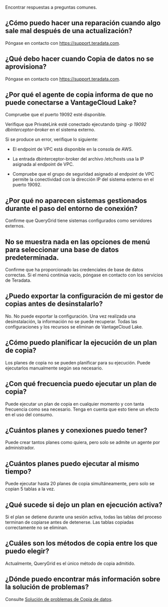 Encontrar respuestas a preguntas comunes.

¿Cómo puedo hacer una reparación cuando algo sale mal después de una actualización?
-----------------------------------------------------------------------------------

Póngase en contacto con <https://support.teradata.com>.

¿Qué debo hacer cuando Copia de datos no se aprovisiona?
--------------------------------------------------------

Póngase en contacto con <https://support.teradata.com>.

¿Por qué el agente de copia informa de que no puede conectarse a VantageCloud Lake?
-----------------------------------------------------------------------------------

Compruebe que el puerto 19092 esté disponible.

Verifique que PrivateLink esté conectado ejecutando *tping -p 19092 dbinterceptor-broker* en el sistema externo.

Si se produce un error, verifique lo siguiente:

-   El endpoint de VPC está disponible en la consola de AWS.

-   La entrada dbinterceptor-broker del archivo /etc/hosts usa la IP asignada al endpoint de VPC.

-   Compruebe que el grupo de seguridad asignado al endpoint de VPC permite la conectividad con la dirección IP del sistema externo en el puerto 19092.

¿Por qué no aparecen sistemas gestionados durante el paso del entorno de conexión?
----------------------------------------------------------------------------------

Confirme que QueryGrid tiene sistemas configurados como servidores externos.

No se muestra nada en las opciones de menú para seleccionar una base de datos predeterminada.
---------------------------------------------------------------------------------------------

Confirme que ha proporcionado las credenciales de base de datos correctas. Si el menú continúa vacío, póngase en contacto con los servicios de Teradata.

¿Puedo exportar la configuración de mi gestor de copias antes de desinstalarlo?
-------------------------------------------------------------------------------

No. No puede exportar la configuración. Una vez realizada una desinstalación, la información no se puede recuperar. Todas las configuraciones y los recursos se eliminan de VantageCloud Lake.

¿Cómo puedo planificar la ejecución de un plan de copia?
--------------------------------------------------------

Los planes de copia no se pueden planificar para su ejecución. Puede ejecutarlos manualmente según sea necesario.

¿Con qué frecuencia puedo ejecutar un plan de copia?
----------------------------------------------------

Puede ejecutar un plan de copia en cualquier momento y con tanta frecuencia como sea necesario. Tenga en cuenta que esto tiene un efecto en el uso del consumo.

¿Cuántos planes y conexiones puedo tener?
-----------------------------------------

Puede crear tantos planes como quiera, pero solo se admite un agente por administrador.

¿Cuántos planes puedo ejecutar al mismo tiempo?
-----------------------------------------------

Puede ejecutar hasta 20 planes de copia simultáneamente, pero solo se copian 5 tablas a la vez.

¿Qué sucede si dejo un plan en ejecución activa?
------------------------------------------------

Si el plan se detiene durante una sesión activa, todas las tablas del proceso terminan de copiarse antes de detenerse. Las tablas copiadas correctamente no se eliminan.

¿Cuáles son los métodos de copia entre los que puedo elegir?
------------------------------------------------------------

Actualmente, QueryGrid es el único método de copia admitido.

¿Dónde puedo encontrar más información sobre la solución de problemas?
----------------------------------------------------------------------

Consulte [Solución de problemas de Copia de datos](https://docs.teradata.com/access/sources/dita/topic?dita:topicPath=thg1693478735173.dita).
